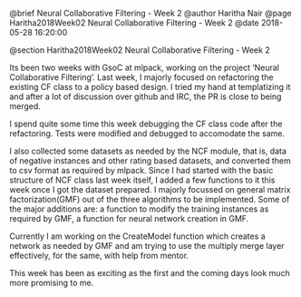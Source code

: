 @brief Neural Collaborative Filtering - Week 2
@author Haritha Nair
@page Haritha2018Week02 Neural Collaborative Filtering - Week 2
@date 2018-05-28 16:20:00

@section Haritha2018Week02 Neural Collaborative Filtering - Week 2

Its been two weeks with GsoC at mlpack, working on the project ‘Neural Collaborative Filtering’. Last week, I majorly focused on refactoring the existing CF class to a policy based design. I tried my hand at templatizing it and after a lot of discussion over github and IRC, the PR is close to being merged.

I spend quite some time this week debugging the CF class code after the refactoring. Tests were modified and debugged to accomodate the same.

I also collected some datasets as needed by the NCF module, that is, data of negative instances and other rating based datasets, and converted them to csv format as required by mlpack. Since I had started with the basic structure of NCF class last week itself, I added a few functions to it this week once I got the dataset prepared. I majorly focussed on general matrix factorization(GMF) out of the three algorithms to be implemented. Some of the major additions are: a function to modify the training instances as required by GMF, a function for neural network creation in GMF.

Currently I am working on the CreateModel function which creates a network as needed by GMF and am trying to use the multiply merge layer effectively, for the same, with help from mentor.

This week has been as exciting as the first and the coming days look much more promising to me.
